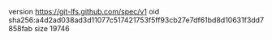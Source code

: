 version https://git-lfs.github.com/spec/v1
oid sha256:a4d2ad038ad3d11077c517421753f5ff93cb27e7df61bd8d10631f3dd7858fab
size 19746
